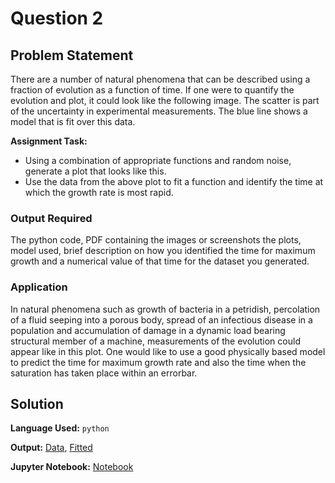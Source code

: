 # Question 2

## Problem Statement

There are a number of natural phenomena that can be described using a fraction of evolution as
a function of time. If one were to quantify the evolution and plot, it could look like the following
image. The scatter is part of the uncertainty in experimental measurements. The blue line shows a
model that is fit over this data.

**Assignment Task:**
* Using a combination of appropriate functions and random noise, generate a plot that looks like this.
* Use the data from the above plot to fit a function and identify the time at which the growth rate is most rapid.


### Output Required
The python code, PDF containing the images or screenshots the plots, model used,
brief description on how you identified the time for maximum growth and a numerical value of that time for the dataset you generated.

### Application
In natural phenomena such as growth of bacteria in a petridish, percolation of a fluid seeping into a porous body, spread of an infectious disease in a population and accumulation of damage in a dynamic load bearing structural member of a machine, measurements of the evolution could appear like in this plot. One would like to use a good physically based model to predict the time for maximum growth rate and also the time when the saturation has taken place within an errorbar.

## Solution

**Language Used:** `python`

**Output:** [Data](Data.png), [Fitted](Fitted.png)

**Jupyter Notebook:** [Notebook](task.ipynb)